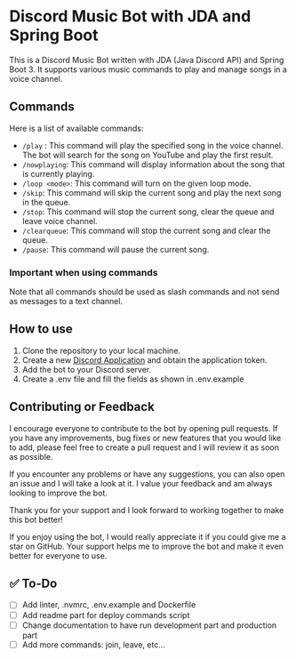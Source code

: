 # Discord Music Bot with JDA and Spring Boot

This is a Discord Music Bot written with JDA (Java Discord API) and Spring Boot 3. It supports various music commands to
play and manage songs in a voice channel.

## Commands

Here is a list of available commands:

* `/play` <song>: This command will play the specified song in the voice channel. The bot will search for the song on
  YouTube and play the first result.
* `/nowplaying`: This command will display information about the song that is currently playing.
* `/loop <mode>`: This command will turn on the given loop mode.
* `/skip`: This command will skip the current song and play the next song in the queue.
* `/stop`: This command will stop the current song, clear the queue and leave voice channel.
* `/clearqueue`: This command will stop the current song and clear the queue.
* `/pause`: This command will pause the current song.

### Important when using commands

Note that all commands should be used as slash commands and not send as messages to a text channel.

## How to use

1. Clone the repository to your local machine.
2. Create a new [Discord Application](https://discord.com/developers/applications) and obtain the application token.
3. Add the bot to your Discord server.
4. Create a .env file and fill the fields as shown in .env.example

## Contributing or Feedback

I encourage everyone to contribute to the bot by opening pull requests.
If you have any improvements, bug fixes or new features that you would like to add,
please feel free to create a pull request and I will review it as soon as possible.

If you encounter any problems or have any suggestions,
you can also open an issue and I will take a look at it.
I value your feedback and am always looking to improve the bot.

Thank you for your support and I look forward to working together to make this bot better!

If you enjoy using the bot, I would really appreciate it if you could give me a star on GitHub.
Your support helps me to improve the bot and make it even better for everyone to use.

## ✅ To-Do

- [ ] Add linter, .nvmrc, .env.example and Dockerfile
- [ ] Add readme part for deploy commands script
- [ ] Change documentation to have run development part and production part
- [ ] Add more commands: join, leave, etc...
